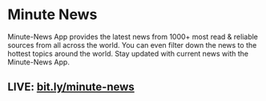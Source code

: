 # Minute News
Minute-News App provides the latest news from 1000+ most read & reliable sources from all across the world. You can even filter down the news to the hottest topics around the world. Stay updated with current news with the Minute-News App.

## LIVE: [bit.ly/minute-news](bit.ly/minute-news)
